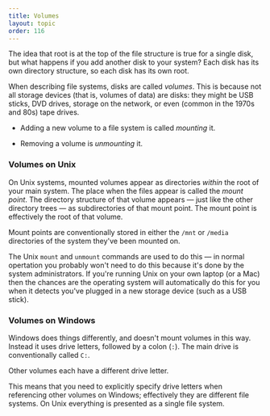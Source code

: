 ```yaml
---
title: Volumes
layout: topic
order: 116
---
```


The idea that root is at the top of the file structure is true for a single
disk, but what happens if you add another disk to your system? Each disk has
its own directory structure, so each disk has its own root.

When describing file systems, disks are called _volumes_. This is because not
all storage devices (that is, volumes of data) are disks: they might be USB
sticks, DVD drives, storage on the network, or even (common in the 1970s and
80s) tape drives.

* Adding a new volume to a file system is called _mounting_ it.

* Removing a volume is _unmounting_ it.

### Volumes on Unix

On Unix systems, mounted volumes appear as directories _within_ the root of your
main system. The place when the files appear is called the _mount point_. The
directory structure of that volume appears — just like the other directory
trees — as subdirectories of that mount point. The mount point is effectively
the root of that volume.

Mount points are conventionally stored in either the `/mnt` or `/media`
directories of the system they've been mounted on.

The Unix `mount` and `unmount` commands are used to do this — in normal
opertation you probably won't need to do this because it's done by the system
administrators. If you're running Unix on your own laptop (or a Mac) then the
chances are the operating system will automatically do this for you when it
detects you've plugged in a new storage device (such as a USB stick).


### Volumes on Windows

Windows does things differently, and doesn't mount volumes in this way. Instead
it uses drive letters, followed by a colon (`:`). The main drive is
conventionally called `C:`.

Other volumes each have a different drive letter.

This means that you need to explicitly specify drive letters when referencing
other volumes on Windows; effectively they are different file systems. On Unix
everything is presented as a single file system.
